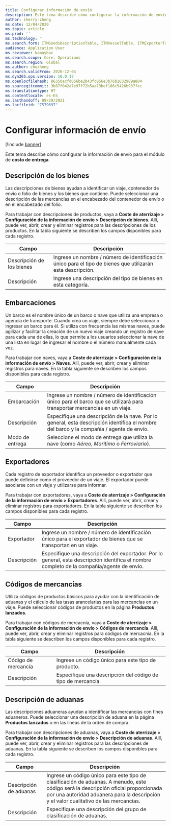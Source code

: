 ```yaml
---
title: Configurar información de envío
description: Este tema describe cómo configurar la información de envío para el módulo de costo de entrega.
author: sherry-zheng
ms.date: 12/04/2020
ms.topic: article
ms.prod: ''
ms.technology: ''
ms.search.form: ITMGoodsDescriptionTable, ITMVesselTable, ITMExporterTable, ITMCommodityCodeTable, ITMCustomsDescription
audience: Application User
ms.reviewer: kamaybac
ms.search.scope: Core, Operations
ms.search.region: Global
ms.author: chuzheng
ms.search.validFrom: 2020-12-04
ms.dyn365.ops.version: 10.0.17
ms.openlocfilehash: 86350acfd056be2b43fc856e3b76b1632989a804
ms.sourcegitcommit: 3b87f042a7e97f72b5aa73bef186c5426b937fec
ms.translationtype: HT
ms.contentlocale: es-ES
ms.lasthandoff: 09/29/2021
ms.locfileid: "7579697"
---
```

# <a name="shipping-information-setup"></a>Configurar información de envío

[!include [banner](../../includes/banner.md)]

Este tema describe cómo configurar la información de envío para el módulo de **costo de entrega**.

## <a name="description-of-goods"></a><a name="description-of-goods"></a>Descripción de los bienes

Las descripciones de bienes ayudan a identificar un viaje, contenedor de envío o folio de bienes y los bienes que contiene. Puede seleccionar una descripción de las mercancías en el encabezado del contenedor de envío o en el encabezado del folio.

Para trabajar con descripciones de productos, vaya a **Coste de aterrizaje \> Configuración de la información de envío \> Descripción de bienes**. Allí, puede ver, abrir, crear y eliminar registros para las descripciones de los productos. En la tabla siguiente se describen los campos disponibles para cada registro.

| Campo | Descripción |
|---|---|
| Descripción de los bienes | Ingrese un nombre / número de identificación único para el tipo de bienes que utilizarán esta descripción. |
| Descripción | Ingrese una descripción del tipo de bienes en esta categoría. |

## <a name="vessels"></a><a name="vessels"></a>Embarcaciones

Un barco es el nombre único de un barco o nave que utiliza una empresa o agencia de transporte. Cuando crea un viaje, siempre debe seleccionar o ingresar un barco para él. Si utiliza con frecuencia las mismas naves, puede agilizar y facilitar la creación de un nuevo viaje creando un registro de nave para cada una de ellas, lo que permite a los usuarios seleccionar la nave de una lista en lugar de ingresar el nombre o el número manualmente cada vez.

Para trabajar con naves, vaya a **Coste de aterrizaje \> Configuración de la información de envío \> Naves**. Allí, puede ver, abrir, crear y eliminar registros para naves. En la tabla siguiente se describen los campos disponibles para cada registro.

| Campo | Descripción |
|---|---|
| Embarcación | Ingrese un nombre / número de identificación único para el barco que se utilizará para transportar mercancías en un viaje. |
| Descripción | Especifique una descripción de la nave. Por lo general, esta descripción identifica el nombre del barco y la compañía / agente de envío. |
| Modo de entrega | Seleccione el modo de entrega que utiliza la nave (como _Aéreo_, _Marítimo_ o _Ferroviario_). |

## <a name="exporters"></a>Exportadores

Cada registro de exportador identifica un proveedor o exportador que puede definirse como el proveedor de un viaje. El exportador puede asociarse con un viaje y utilizarse para informar.

Para trabajar con exportadores, vaya a **Coste de aterrizaje \> Configuración de la información de envío \> Exportadores**. Allí, puede ver, abrir, crear y eliminar registros para exportadores. En la tabla siguiente se describen los campos disponibles para cada registro.

| Campo | Descripción |
|---|---|
| Exportador | Ingrese un nombre / número de identificación único para el exportador de bienes que se transportan en un viaje. |
| Descripción | Especifique una descripción del exportador. Por lo general, esta descripción identifica el nombre completo de la compañía/agente de envío. |

## <a name="commodity-codes"></a>Códigos de mercancías

Utiliza códigos de productos básicos para ayudar con la identificación de aduanas y el cálculo de las tasas arancelarias para las mercancías en un viaje. Puede seleccionar códigos de productos en la página **Productos lanzados**.

Para trabajar con códigos de mercacnía, vaya a **Coste de aterrizaje \> Configuración de la información de envío \> Códigos de mercancía**. Allí, puede ver, abrir, crear y eliminar registros para códigos de mercacnía. En la tabla siguiente se describen los campos disponibles para cada registro.

| Campo | Descripción |
|---|---|
| Código de mercancía | Ingrese un código único para este tipo de producto. |
| Descripción | Especifique una descripción del código de tipo de mercancía. |

## <a name="customs-description"></a>Descripción de aduanas

Las descripciones aduaneras ayudan a identificar las mercancías con fines aduaneros. Puede seleccionar una descripción de aduana en la página **Productos lanzados** o en las líneas de la orden de compra.

Para trabajar con descripciones de aduanas, vaya a **Coste de aterrizaje \> Configuración de la información de envío \> Descripción de aduanas**. Allí, puede ver, abrir, crear y eliminar registros para las descripciones de aduanas. En la tabla siguiente se describen los campos disponibles para cada registro.

| Campo | Descripción |
|---|---|
| Descripción de aduanas | Ingrese un código único para este tipo de clasificación de aduanas. A menudo, este código será la descripción oficial proporcionada por una autoridad aduanera para la descripción y el valor cualitativo de las mercancías. |
| Descripción | Especifique una descripción del grupo de clasificación de aduanas. |
